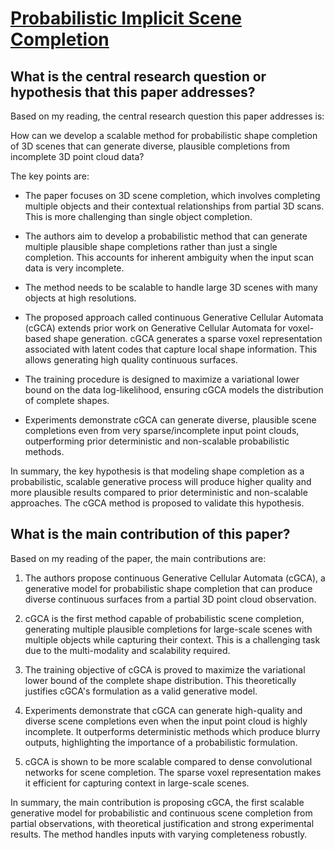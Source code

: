 # [Probabilistic Implicit Scene Completion](https://arxiv.org/abs/2204.01264v1)

## What is the central research question or hypothesis that this paper addresses?

 Based on my reading, the central research question this paper addresses is: 

How can we develop a scalable method for probabilistic shape completion of 3D scenes that can generate diverse, plausible completions from incomplete 3D point cloud data?

The key points are:

- The paper focuses on 3D scene completion, which involves completing multiple objects and their contextual relationships from partial 3D scans. This is more challenging than single object completion.

- The authors aim to develop a probabilistic method that can generate multiple plausible shape completions rather than just a single completion. This accounts for inherent ambiguity when the input scan data is very incomplete. 

- The method needs to be scalable to handle large 3D scenes with many objects at high resolutions.

- The proposed approach called continuous Generative Cellular Automata (cGCA) extends prior work on Generative Cellular Automata for voxel-based shape generation. cGCA generates a sparse voxel representation associated with latent codes that capture local shape information. This allows generating high quality continuous surfaces.

- The training procedure is designed to maximize a variational lower bound on the data log-likelihood, ensuring cGCA models the distribution of complete shapes.

- Experiments demonstrate cGCA can generate diverse, plausible scene completions even from very sparse/incomplete input point clouds, outperforming prior deterministic and non-scalable probabilistic methods.

In summary, the key hypothesis is that modeling shape completion as a probabilistic, scalable generative process will produce higher quality and more plausible results compared to prior deterministic and non-scalable approaches. The cGCA method is proposed to validate this hypothesis.


## What is the main contribution of this paper?

 Based on my reading of the paper, the main contributions are:

1. The authors propose continuous Generative Cellular Automata (cGCA), a generative model for probabilistic shape completion that can produce diverse continuous surfaces from a partial 3D point cloud observation. 

2. cGCA is the first method capable of probabilistic scene completion, generating multiple plausible completions for large-scale scenes with multiple objects while capturing their context. This is a challenging task due to the multi-modality and scalability required.

3. The training objective of cGCA is proved to maximize the variational lower bound of the complete shape distribution. This theoretically justifies cGCA's formulation as a valid generative model.

4. Experiments demonstrate that cGCA can generate high-quality and diverse scene completions even when the input point cloud is highly incomplete. It outperforms deterministic methods which produce blurry outputs, highlighting the importance of a probabilistic formulation.

5. cGCA is shown to be more scalable compared to dense convolutional networks for scene completion. The sparse voxel representation makes it efficient for capturing context in large-scale scenes.

In summary, the main contribution is proposing cGCA, the first scalable generative model for probabilistic and continuous scene completion from partial observations, with theoretical justification and strong experimental results. The method handles inputs with varying completeness robustly.
